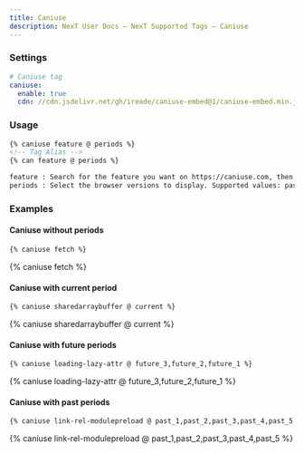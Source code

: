 ```yaml
---
title: Caniuse
description: NexT User Docs – NexT Supported Tags – Caniuse
---
```


### Settings

```yml next/_config.yml
# Caniuse tag
caniuse:
  enable: true
  cdn: //cdn.jsdelivr.net/gh/ireade/caniuse-embed@1/caniuse-embed.min.js
```

### Usage

```md caniuse.js
{% caniuse feature @ periods %}
<!-- Tag Alias -->
{% can feature @ periods %}

feature : Search for the feature you want on https://caniuse.com, then click on the hash sign to the left of the search result heading and you will get the unique name of this feature.
periods : Select the browser versions to display. Supported values: past_1, past_2, past_3, past_4, past_5, current, future_3, future_2, future_1. If this value is empty, the default value 'current' will be used.
```

### Examples

#### Caniuse without periods

```md
{% caniuse fetch %}
```

{% caniuse fetch %}

#### Caniuse with current period

```md
{% caniuse sharedarraybuffer @ current %}
```

{% caniuse sharedarraybuffer @ current %}

#### Caniuse with future periods

```md
{% caniuse loading-lazy-attr @ future_3,future_2,future_1 %}
```

{% caniuse loading-lazy-attr @ future_3,future_2,future_1 %}

#### Caniuse with past periods

```md
{% caniuse link-rel-modulepreload @ past_1,past_2,past_3,past_4,past_5 %}
```

{% caniuse link-rel-modulepreload @ past_1,past_2,past_3,past_4,past_5 %}
